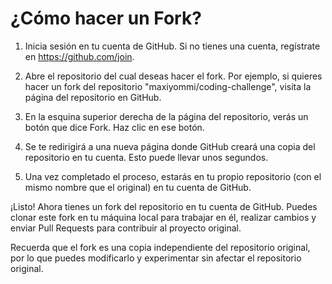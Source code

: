 # ¿Cómo hacer un Fork?

1. Inicia sesión en tu cuenta de GitHub. Si no tienes una cuenta, regístrate en https://github.com/join.

2. Abre el repositorio del cual deseas hacer el fork. Por ejemplo, si quieres hacer un fork del repositorio "maxiyommi/coding-challenge", visita la página del repositorio en GitHub.

3. En la esquina superior derecha de la página del repositorio, verás un botón que dice Fork. Haz clic en ese botón.

4. Se te redirigirá a una nueva página donde GitHub creará una copia del repositorio en tu cuenta. Esto puede llevar unos segundos.

5. Una vez completado el proceso, estarás en tu propio repositorio (con el mismo nombre que el original) en tu cuenta de GitHub.

¡Listo! Ahora tienes un fork del repositorio en tu cuenta de GitHub. Puedes clonar este fork en tu máquina local para trabajar en él, realizar cambios y enviar Pull Requests para contribuir al proyecto original.

Recuerda que el fork es una copia independiente del repositorio original, por lo que puedes modificarlo y experimentar sin afectar el repositorio original.